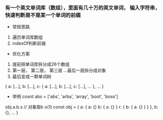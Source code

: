 ### 有一个英文单词库（数组），里面有几十万的英文单词， 输入字符串，快速判断是不是某一个单词的前缀

- 常规思路
1. 遍历单词库数组
2. indexOf判断前缀

- 优化方案
1. 提前把单词库拆分成26个数组
2. 第一层， 第二层， 第三层 ...最后一层拆分成对象
3. 最后变成一颗单词树

{
  a: [...],
  b: [...],
  c: {
    a: [...],
    b: [...],
    c: [...],
    ...
  },
  ...
}
- 举例
cosnt abs = ['abs', 'arba', 'array', 'boot', 'boss']

obj.a.b.s // 对象取k o(1)
const obj = {
  a: {
    a: {}
    b: {
      s: {}
    }
    r: {
      b: {
        a: {}
      }
    }
  },
  b: {},
  ...
}